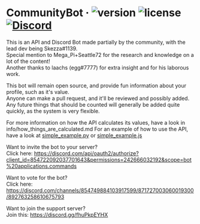 # CommunityBot &middot; ![version](https://img.shields.io/badge/Version-2.1.0-brightgreen.svg?style=flat-square) ![license](https://img.shields.io/badge/License-MIT-brightgreen.svg?style=flat-square) [![Discord](https://img.shields.io/discord/571681282652766208.svg?style=flat-square&logo=discord&label=HypixelSkyblock&colorA=7289DA&colorB=2C2F33)](https://discord.gg/HypixelSkyblock)

This is an API and Discord Bot made partially by the community, with the lead dev being Skezza#1139.\
Special mention to Mega_Pi+Seattle72 for the research and knowledge on a lot of the content!\
Another thanks to laachs (egg#7777) for extra insight and for his laborous work.

This bot will remain open source, and provide fun information about your profile, such as it's value.\
Anyone can make a pull request, and it'll be reviewed and possibly added.\
Any future things that should be counted will generally be added quite quickly, as the system is very flexible.

For more information on how the API calculates its values, have a look in info/how_things_are_calculated.md
For an example of how to use the API, have a look at [simple_example.py](info/simple_example.py) or [simple_example.js](info/simple_example.js)

Want to invite the bot to your server?\
Click here: https://discord.com/api/oauth2/authorize?client_id=854722092037701643&permissions=242666032192&scope=bot%20applications.commands

Want to vote for the bot?\
Click here: https://discord.com/channels/854749884103917599/871727003060019300/892763258610675793

Want to join the support server?\
Join this: https://discord.gg/fhuPkpEYHX